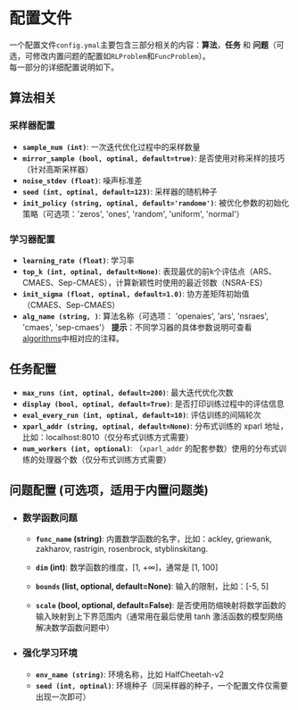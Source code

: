 
# 配置文件
一个配置文件`config.ymal`主要包含三部分相关的内容：**算法**，**任务** 和 **问题**（可选，可修改内置问题的配置如`RLProblem`和`FuncProblem`）。      
每一部分的详细配置说明如下。

## 算法相关
### 采样器配置
+ **`sample_num (int)`**: 一次迭代优化过程中的采样数量
+ **`mirror_sample (bool, optinal, default=true)`**: 是否使用对称采样的技巧（针对高斯采样器）
+ **`noise_stdev (float)`**: 噪声标准差
+ **`seed (int, optinal, default=123)`**: 采样器的随机种子
+ **`init_policy (string, optinal, default='randome')`**: 被优化参数的初始化策略（可选项：'zeros', 'ones', 'random', 'uniform', 'normal'）

### 学习器配置
+ **`learning_rate (float)`**: 学习率
+ **`top_k (int, optinal, default=None)`**: 表现最优的前k个评估点（ARS、CMAES、Sep-CMAES），计算新颖性时使用的最近邻数（NSRA-ES）
+ **`init_sigma (float, optinal, default=1.0)`**: 协方差矩阵初始值（CMAES、Sep-CMAES）
+ **`alg_name (string, )`**: 算法名称（可选项： 'openaies', 'ars', 'nsraes', 'cmaes', 'sep-cmaes'）
**提示**：不同学习器的具体参数说明可查看[algorithms](http://gitlab.baidu.com/nlp-ol/ESBox/tree/developing/esbox/algorithms)中相对应的注释。

## 任务配置
+ **`max_runs (int, optinal, default=200)`**: 最大迭代优化次数
+ **`display (bool, optinal, default=True)`**: 是否打印训练过程中的评估信息
+ **`eval_every_run (int, optinal, default=10)`**: 评估训练的间隔轮次
+ **`xparl_addr (string, optinal, default=None)`**: 分布式训练的 xparl 地址，比如：localhost:8010（仅分布式训练方式需要）
+ **`num_workers (int, optional)`**: （`xparl_addr` 的配套参数）使用的分布式训练的处理器个数（仅分布式训练方式需要）


## 问题配置 (可选项，适用于内置问题类)
+ ### 数学函数问题
    + **`func_name` (string)**: 内置数学函数的名字，比如：ackley, griewank,   zakharov, rastrigin, rosenbrock, styblinskitang.
    + **`dim` (int)**: 数学函数的维度，[1, $+\infty$]，通常是 [1, 100]
    + **`bounds` (list, optional, default=None)**: 输入的限制，比如：[-5, 5]

    + **`scale` (bool, optional, default=False)**: 是否使用防缩映射将数学函数的输入映射到上下界范围内（通常用在最后使用 tanh 激活函数的模型网络解决数学函数问题中）

+ ### 强化学习环境
    + **`env_name (string)`**: 环境名称，比如 HalfCheetah-v2
    + **`seed (int, optinal)`**: 环境种子（同采样器的种子，一个配置文件仅需要出现一次即可）